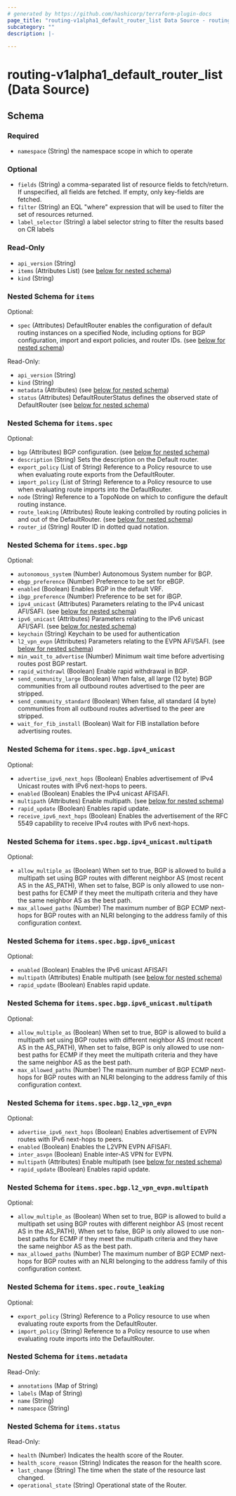 ```yaml
---
# generated by https://github.com/hashicorp/terraform-plugin-docs
page_title: "routing-v1alpha1_default_router_list Data Source - routing-v1alpha1"
subcategory: ""
description: |-
  
---
```


# routing-v1alpha1_default_router_list (Data Source)





<!-- schema generated by tfplugindocs -->
## Schema

### Required

- `namespace` (String) the namespace scope in which to operate

### Optional

- `fields` (String) a comma-separated list of resource fields to fetch/return.  If unspecified, all fields are fetched.  If empty, only key-fields are fetched.
- `filter` (String) an EQL "where" expression that will be used to filter the set of resources returned.
- `label_selector` (String) a label selector string to filter the results based on CR labels

### Read-Only

- `api_version` (String)
- `items` (Attributes List) (see [below for nested schema](#nestedatt--items))
- `kind` (String)

<a id="nestedatt--items"></a>
### Nested Schema for `items`

Optional:

- `spec` (Attributes) DefaultRouter enables the configuration of default routing instances on a specified Node, including options for BGP configuration, import and export policies, and router IDs. (see [below for nested schema](#nestedatt--items--spec))

Read-Only:

- `api_version` (String)
- `kind` (String)
- `metadata` (Attributes) (see [below for nested schema](#nestedatt--items--metadata))
- `status` (Attributes) DefaultRouterStatus defines the observed state of DefaultRouter (see [below for nested schema](#nestedatt--items--status))

<a id="nestedatt--items--spec"></a>
### Nested Schema for `items.spec`

Optional:

- `bgp` (Attributes) BGP configuration. (see [below for nested schema](#nestedatt--items--spec--bgp))
- `description` (String) Sets the description on the Default router.
- `export_policy` (List of String) Reference to a Policy resource to use when evaluating route exports from the DefaultRouter.
- `import_policy` (List of String) Reference to a Policy resource to use when evaluating route imports into the DefaultRouter.
- `node` (String) Reference to a TopoNode on which to configure the default routing instance.
- `route_leaking` (Attributes) Route leaking controlled by routing policies in and out of the DefaultRouter. (see [below for nested schema](#nestedatt--items--spec--route_leaking))
- `router_id` (String) Router ID in dotted quad notation.

<a id="nestedatt--items--spec--bgp"></a>
### Nested Schema for `items.spec.bgp`

Optional:

- `autonomous_system` (Number) Autonomous System number for BGP.
- `ebgp_preference` (Number) Preference to be set for eBGP.
- `enabled` (Boolean) Enables BGP in the default VRF.
- `ibgp_preference` (Number) Preference to be set for iBGP.
- `ipv4_unicast` (Attributes) Parameters relating to the IPv4 unicast AFI/SAFI. (see [below for nested schema](#nestedatt--items--spec--bgp--ipv4_unicast))
- `ipv6_unicast` (Attributes) Parameters relating to the IPv6 unicast AFI/SAFI. (see [below for nested schema](#nestedatt--items--spec--bgp--ipv6_unicast))
- `keychain` (String) Keychain to be used for authentication
- `l2_vpn_evpn` (Attributes) Parameters relating to the EVPN AFI/SAFI. (see [below for nested schema](#nestedatt--items--spec--bgp--l2_vpn_evpn))
- `min_wait_to_advertise` (Number) Minimum wait time before advertising routes post BGP restart.
- `rapid_withdrawl` (Boolean) Enable rapid withdrawal in BGP.
- `send_community_large` (Boolean) When false, all large (12 byte) BGP communities from all outbound routes advertised to the peer are stripped.
- `send_community_standard` (Boolean) When false, all standard (4 byte) communities from all outbound routes advertised to the peer are stripped.
- `wait_for_fib_install` (Boolean) Wait for FIB installation before advertising routes.

<a id="nestedatt--items--spec--bgp--ipv4_unicast"></a>
### Nested Schema for `items.spec.bgp.ipv4_unicast`

Optional:

- `advertise_ipv6_next_hops` (Boolean) Enables advertisement of IPv4 Unicast routes with IPv6 next-hops to peers.
- `enabled` (Boolean) Enables the IPv4 unicast AFISAFI.
- `multipath` (Attributes) Enable multipath. (see [below for nested schema](#nestedatt--items--spec--bgp--ipv4_unicast--multipath))
- `rapid_update` (Boolean) Enables rapid update.
- `receive_ipv6_next_hops` (Boolean) Enables the advertisement of the RFC 5549 capability to receive IPv4 routes with IPv6 next-hops.

<a id="nestedatt--items--spec--bgp--ipv4_unicast--multipath"></a>
### Nested Schema for `items.spec.bgp.ipv4_unicast.multipath`

Optional:

- `allow_multiple_as` (Boolean) When set to true, BGP is allowed to build a multipath set using BGP routes with different neighbor AS (most recent AS in the AS_PATH), When set to false, BGP is only allowed to use non-best paths for ECMP if they meet the multipath criteria and they have the same neighbor AS as the best path.
- `max_allowed_paths` (Number) The maximum number of BGP ECMP next-hops for BGP routes with an NLRI belonging to the address family of this configuration context.



<a id="nestedatt--items--spec--bgp--ipv6_unicast"></a>
### Nested Schema for `items.spec.bgp.ipv6_unicast`

Optional:

- `enabled` (Boolean) Enables the IPv6 unicast AFISAFI
- `multipath` (Attributes) Enable multipath (see [below for nested schema](#nestedatt--items--spec--bgp--ipv6_unicast--multipath))
- `rapid_update` (Boolean) Enables rapid update.

<a id="nestedatt--items--spec--bgp--ipv6_unicast--multipath"></a>
### Nested Schema for `items.spec.bgp.ipv6_unicast.multipath`

Optional:

- `allow_multiple_as` (Boolean) When set to true, BGP is allowed to build a multipath set using BGP routes with different neighbor AS (most recent AS in the AS_PATH), When set to false, BGP is only allowed to use non-best paths for ECMP if they meet the multipath criteria and they have the same neighbor AS as the best path.
- `max_allowed_paths` (Number) The maximum number of BGP ECMP next-hops for BGP routes with an NLRI belonging to the address family of this configuration context.



<a id="nestedatt--items--spec--bgp--l2_vpn_evpn"></a>
### Nested Schema for `items.spec.bgp.l2_vpn_evpn`

Optional:

- `advertise_ipv6_next_hops` (Boolean) Enables advertisement of EVPN routes with IPv6 next-hops to peers.
- `enabled` (Boolean) Enables the L2VPN EVPN AFISAFI.
- `inter_asvpn` (Boolean) Enable inter-AS VPN for EVPN.
- `multipath` (Attributes) Enable multipath (see [below for nested schema](#nestedatt--items--spec--bgp--l2_vpn_evpn--multipath))
- `rapid_update` (Boolean) Enables rapid update.

<a id="nestedatt--items--spec--bgp--l2_vpn_evpn--multipath"></a>
### Nested Schema for `items.spec.bgp.l2_vpn_evpn.multipath`

Optional:

- `allow_multiple_as` (Boolean) When set to true, BGP is allowed to build a multipath set using BGP routes with different neighbor AS (most recent AS in the AS_PATH), When set to false, BGP is only allowed to use non-best paths for ECMP if they meet the multipath criteria and they have the same neighbor AS as the best path.
- `max_allowed_paths` (Number) The maximum number of BGP ECMP next-hops for BGP routes with an NLRI belonging to the address family of this configuration context.




<a id="nestedatt--items--spec--route_leaking"></a>
### Nested Schema for `items.spec.route_leaking`

Optional:

- `export_policy` (String) Reference to a Policy resource to use when evaluating route exports from the DefaultRouter.
- `import_policy` (String) Reference to a Policy resource to use when evaluating route imports into the DefaultRouter.



<a id="nestedatt--items--metadata"></a>
### Nested Schema for `items.metadata`

Read-Only:

- `annotations` (Map of String)
- `labels` (Map of String)
- `name` (String)
- `namespace` (String)


<a id="nestedatt--items--status"></a>
### Nested Schema for `items.status`

Read-Only:

- `health` (Number) Indicates the health score of the Router.
- `health_score_reason` (String) Indicates the reason for the health score.
- `last_change` (String) The time when the state of the resource last changed.
- `operational_state` (String) Operational state of the Router.
